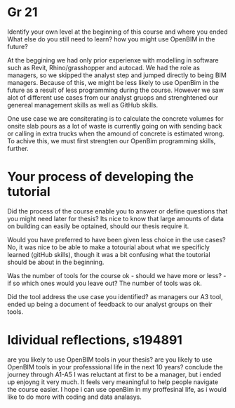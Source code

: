 # Gr 21
Identify your own level at the beginning of this course and where you ended
What else do you still need to learn?
how you might use OpenBIM in the future?

At the beggining we had only prior experienxe with modelling in software such as Revit, Rhino/grasshopper and autocad. We had the role as managers, so we skipped the analyst step and jumped directly to being BIM managers. Because of this, we might be less likely to use OpenBim in the future as a result of less programming during the course. However we saw alot of different use cases from our analyst gruops and strenghtened our genereal management skills as well as GitHub skills.

One use case we are consiterating is to calculate the concrete volumes for onsite slab pours as a lot of waste is currently going on with sending back or calling in extra trucks when the amound of concrete is estimated wrong. To achive this, we must first strengten our OpenBim programming skills, further.   

# Your process of developing the tutorial
Did the process of the course enable you to answer or define questions that you might need later for thesis?
Its nice to know that large amounts of data on building can easily be optained, should our thesis require it. 

Would you have preferred to have been given less choice in the use cases?
No, it was nice to be able to make a totourial about what we specificly learned (gitHub skills), though it was a bit confusing what the toutorial should be about in the beginning. 

Was the number of tools for the course ok - should we have more or less? - if so which ones would you leave out?
The number of tools was ok. 

Did the tool address the use case you identified?
as managers our A3 tool, ended up being a document of feedback to our analyst groups on their tools. 

# Idividual reflections, s194891
are you likely to use OpenBIM tools in your thesis?
are you likely to use OpenBIM tools in your professsional life in the next 10 years?
conclude the journey through A1-A5
I was reluctant at first to be a manager, but i ended up enjoyng it very much. It feels very meaningful to help people navigate the course easier. 
I hope i can use openBim in my proffesinal life, as i would like to do more with coding and data analasys. 



